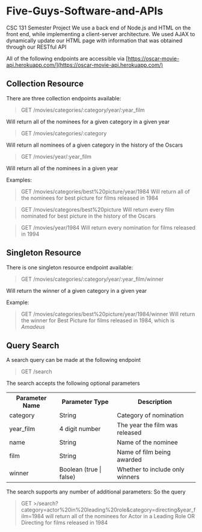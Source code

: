 # Five-Guys-Software-and-APIs
CSC 131 Semester Project
We use a back end of Node.js and HTML on the front end, while implementing a client-server architecture. We used AJAX to dynamically update our HTML page with information that was obtained through our RESTful API

All of the following endpoints are accessible via [https://oscar-movie-api.herokuapp.com/](https://oscar-movie-api.herokuapp.com/)

Collection Resource
-------------------
There are three collection endpoints available:

>GET /movies/categories/:category/year/:year_film

Will return all of the nominees for a given category in a given year

>GET /movies/categories/:category

Will return all nominees of a given category in the history of the Oscars

>GET /movies/year/:year_film

Will return all of the nominees in a given year


Examples:
>GET /movies/categories/best%20picture/year/1984
Will return all of the nominees for best picture for films released in 1984

>GET /movies/categores/best%20picture
Will return every film nominated for best picture in the history of the Oscars

>GET /movies/year/1984
Will return every nomination for films released in 1994

Singleton Resource
------------------
There is one singleton resource endpoint available:

>GET /movies/categories/:category/year/:year_film/winner

Will return the winner of a given category in a given year

Example:
>GET /movies/categories/best%20picture/year/1984/winner
Will return the winner for Best Picture for films released in 1984, which is *Amadeus*

Query Search
------------
A search query can be made at the following endpoint

>GET /search

The search accepts the following optional parameters
<table>
    <tr>
        <th>Parameter Name</th>
        <th>Parameter Type</th>
        <th>Description</th>
    </tr>
    <tr>
        <td>category</td>
        <td>String</td>
        <td>Category of nomination</td>
    </tr>
    <tr>
        <td>year_film</td>
        <td>4 digit number</td>
        <td>The year the film was released</td>
    </tr>
    <tr>
        <td>name</td>
        <td>String</td>
        <td>Name of the nominee</td>
    </tr>
    <tr>
        <td>film</td>
        <td>String</td>
        <td>Name of film being awarded</td>
    </tr>
    <tr>
        <td>winner</td>
        <td>Boolean (true | false)</td>
        <td>Whether to include only winners</td>
    </tr>
</table>

The search supports any number of additional parameters:
So the query
>GET >/search?category=actor%20in%20leading%20role&category=directing&year_film=1984
will return all of the nominees for Actor in a Leading Role OR Directing for films released in 1984
